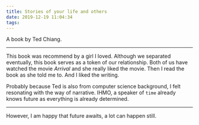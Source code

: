 ```yaml
---
title: Stories of your life and others
date: 2019-12-19 11:04:34
tags:
---
```


A book by Ted Chiang.

---

This book was recommend by a girl I loved. Although we separated eventually, this book serves as a token of our relationship. Both of us have watched the movie *Arrival* and she really liked the movie. Then I read the book as she told me to. And I liked the writing.

Probably because Ted is also from computer science background, I felt resonating with the way of narrative. IHMO, a speaker of `time` already knows future as everything is already determined.

---

However, I am happy that future awaits, a lot can happen still.
